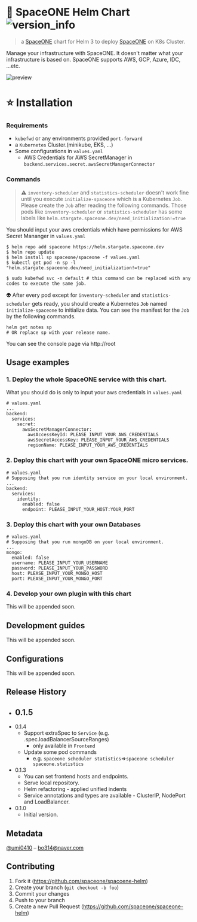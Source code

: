 # 🚀 SpaceONE Helm Chart ![version_info](https://helm.stargate.spaceone.dev/media/version_info.png)

> a [SpaceONE](https://github.com/spaceone-dev) chart for Helm 3 to deploy [SpaceONE](https://github.com/spaceone-dev) on K8s Cluster. 

Manage your infrastructure with SpaceONE. It doesn't matter what your infrastructure is based on. SpaceONE supports AWS, GCP, Azure, IDC, ...etc.

![preview](https://helm.stargate.spaceone.dev/media/preview.png)

# ⭐️ Installation

### Requirements

* `kubefwd` or any environments provided `port-forward`
* a `Kubernetes` Cluster.(minikube, EKS, ...)
* Some configurations in `values.yaml`
  * AWS Credentials for AWS SecretManager in `backend.services.secret.awsSecretManagerConnector`

### Commands

> ⚠️  `inventory-scheduler` and `statistics-scheduler` doesn't work fine until you execute `initialize-spaceone` which is a Kubernetes `Job`. Please create the `Job` after reading the following commands. Those pods like `inventory-scheduler` or `statistics-scheduler` has some labels like `helm.stargate.spaceone.dev/need_initialization!=true`

You should input your aws credentials which have permissions for AWS Secret Mananger in `values.yaml`

```
$ helm repo add spaceone https://helm.stargate.spaceone.dev
$ helm repo update
$ helm install sp spaceone/spaceone -f values.yaml
$ kubectl get pod -n sp -l "helm.stargate.spaceone.dev/need_initialization!=true"

$ sudo kubefwd svc -n default # this command can be replaced with any codes to execute the same job.
```

👽 After every pod except for `inventory-scheduler` and `statistics-scheduler` gets ready, you should create a Kubernetes `Job` named `initialize-spaceone` to initialize data. You can see the manifest for the `Job` by the following commands.
```
helm get notes sp
# OR replace sp with your release name.
```

You can see the console page via http://root

## Usage examples

### 1. Deploy the whole SpaceONE service with this chart.

What you should do is only to input your aws credentials in `values.yaml`

```
# values.yaml
...
backend:
  services:
    secret:
      awsSecretManagerConnector:
        awsAccessKeyId: PLEASE_INPUT_YOUR_AWS_CREDENTIALS
        awsSecretAccessKey: PLEASE_INPUT_YOUR_AWS_CREDENTIALS
        regionName: PLEASE_INPUT_YOUR_AWS_CREDENTIALS
```

### 2. Deploy this chart with your own SpaceONE micro services.

```
# values.yaml
# Supposing that you run identity service on your local environment.
...
backend:
  services:
    identity:
      enabled: false
      endpoint: PLEASE_INPUT_YOUR_HOST:YOUR_PORT
```

### 3. Deploy this chart with your own Databases

```
# values.yaml
# Supposing that you run mongoDB on your local environment.
...
mongo:
  enabled: false
  username: PLEASE_INPUT_YOUR_USERNAME
  password: PLEASE_INPUT_YOUR_PASSWORD
  host: PLEASE_INPUT_YOUR_MONGO_HOST
  port: PLEASE_INPUT_YOUR_MONGO_PORT
```

### 4. Develop your own plugin with this chart

This will be appended soon.

## Development guides

This will be appended soon.

## Configurations

This will be appended soon.

## Release History

- 0.1.5
  - 
- 0.1.4
  - Support extraSpec to `Service` (e.g. .spec.loadBalancerSourceRanges)
    - only available in `Frontend`
  - Update some pod commands
    - e.g. `spaceone scheduler statistics`=>`spaceone scheduler spaceone.statistics`
- 0.1.3
  - You can set frontend hosts and endpoints.
  - Serve local repository.
  - Helm refactoring - applied unified indents
  - Service annotations and types are available - ClusterIP, NodePort and LoadBalancer.
- 0.1.0
  - Initial version.

## Metadata

[@umi0410](https://github.com/umi0410) – bo314@naver.com

## Contributing

1. Fork it (https://github.com/spaceone/spacoene-helm)
2. Create your branch (`git checkout -b foo`)
3. Commit your changes
4. Push to your branch
5. Create a new Pull Request (https://github.com/spaceone/spaceone-helm)